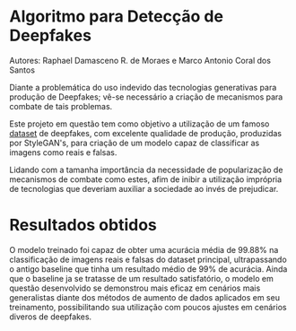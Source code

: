 # Algoritmo para Detecção de Deepfakes
Autores: Raphael Damasceno R. de Moraes e Marco Antonio Coral dos Santos


Diante a problemática do uso indevido das tecnologias generativas para produção de Deepfakes; vê-se necessário a criação de mecanismos para combate de tais problemas.

Este projeto em questão tem como objetivo a utilização de um famoso [dataset](/data/README.md) de deepfakes, com excelente qualidade de produção, produzidas por StyleGAN's, para criação de um modelo capaz de classificar as imagens como reais e falsas.

Lidando com a tamanha importância da necessidade de popularização de mecanismos de combate como estes, afim de inibir a utilização imprópria de tecnologias que deveriam auxiliar a sociedade ao invés de prejudicar.

# Resultados obtidos

O modelo treinado foi capaz de obter uma acurácia média de 99.88% na classificação de imagens reais e falsas do dataset principal, ultrapassando o antigo baseline que tinha um resultado médio de 99% de acurácia. Ainda que o baseline ja se tratasse de um resultado satisfatório, o modelo em questão desenvolvido se demonstrou mais eficaz em cenários mais generalistas diante dos métodos de aumento de dados aplicados em seu treinamento, possibilitando sua utilização com poucos ajustes em cenários diveros de deepfakes.
